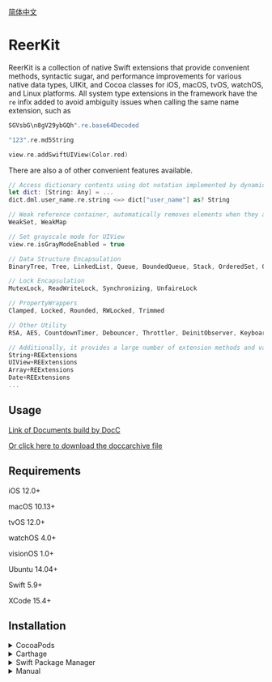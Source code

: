 [简体中文](README_CN.md)

# ReerKit
ReerKit is a collection of native Swift extensions that provide convenient methods, syntactic sugar, and performance improvements for various native data types, UIKit, and Cocoa classes for iOS, macOS, tvOS, watchOS, and Linux platforms.
All system type extensions in the framework have the `re` infix added to avoid ambiguity issues when calling the same name extension, such as 
```swift
SGVsbG\n8gV29ybGQh".re.base64Decoded

"123".re.md5String

view.re.addSwiftUIView(Color.red)
```

There are also a of other convenient features available.
```swift
// Access dictionary contents using dot notation implemented by dynamic member lookup
let dict: [String: Any] = ...
dict.dml.user_name.re.string <=> dict["user_name"] as? String

// Weak reference container, automatically removes elements when they are destroyed.
WeakSet, WeakMap

// Set grayscale mode for UIView
view.re.isGrayModeEnabled = true

// Data Structure Encapsulation
BinaryTree, Tree, LinkedList, Queue, BoundedQueue, Stack, OrderedSet, OrderDictionary

// Lock Encapsulation
MutexLock, ReadWriteLock, Synchronizing, UnfaireLock

// PropertyWrappers
Clamped, Locked, Rounded, RWLocked, Trimmed

// Other Utility
RSA, AES, CountdownTimer, Debouncer, Throttler, DeinitObserver, KeyboardManager, Keychain, Reachability, NanoID, MulticastDelegate

// Additionally, it provides a large number of extension methods and vars for frameworks such as the standard library, UIKit, and Foundation.
String+REExtensions
UIView+REExtensions
Array+REExtensions
Date+REExtensions
...
```

## Usage
[Link of Documents build by DocC](https://swiftpackageindex.com/reers/ReerKit/1.1.3/documentation/reerkit)

[Or click here to download the doccarchive file](https://gitee.com/phoenix19/cdn/raw/master/ReerKit.doccarchive.zip)

## Requirements
iOS 12.0+

macOS 10.13+

tvOS 12.0+

watchOS 4.0+

visionOS 1.0+

Ubuntu 14.04+

Swift 5.9+

XCode 15.4+

## Installation

<details>
<summary>CocoaPods</summary>
</br>
<p>To integrate ReerKit into your Xcode project using <a href="http://cocoapods.org">CocoaPods</a>, specify it in your `Podfile`:</p>
<h4>- Integrate all extensions (recommended):</h4>
<pre><code class="ruby language-ruby">pod 'ReerKit'</code></pre>
</code></pre>
</details>

<details>
<summary>Carthage</summary>
</br>
<p>To integrate ReerKit into your Xcode project using <a href="https://github.com/Carthage/Carthage">Carthage</a>, specify it in your `Cartfile`:</p>
<pre><code class="ogdl language-ogdl">github "ReerKit/ReerKit" ~> 1.1.3
</code></pre>
</details>

<details>
<summary>Swift Package Manager</summary>
</br>
<p>You can use <a href="https://swift.org/package-manager">Swift Package Manager</a> to install ReerKit by adding the proper description in your `Package.swift` file:</p>
<pre><code class="swift language-swift">import PackageDescription
let package = Package(
    name: "YOUR_PROJECT_NAME",
    targets: [],
    dependencies: [
        .package(url: "https://github.com/reers/ReerKit.git", from: "1.1.3")
    ]
)
</code></pre>
<p>Next, add `ReerKit` to your targets dependencies as shown below:</p>
<pre><code class="swift language-swift">.target(
    name: "YOUR_TARGET_NAME",
    dependencies: [
        "ReerKit",
    ]
),</code></pre>
<p>Then run `swift package update`.</p>
<p>Please note that <a href="https://swift.org/package-manager">Swift Package Manager</a> does not support building for iOS/tvOS/macOS/watchOS applications.</p>
</details>

<details>
<summary>Manual</summary>
</br>
<p>Add the <a href="https://github.com/reers/ReerKit/tree/main/Sources">ReerKit</a> folder to your Xcode project to use all extensions or specific extensions.</p>
</details>
